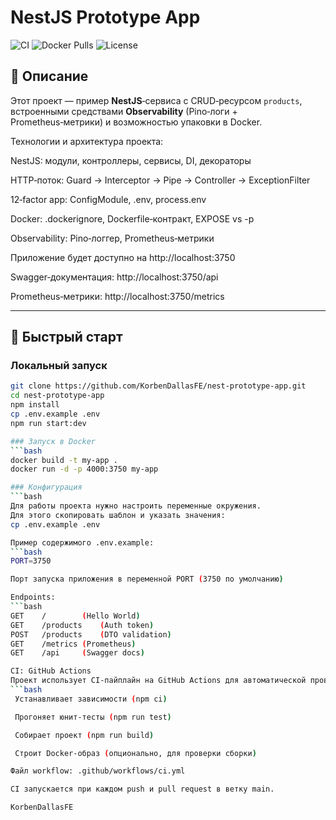 # NestJS Prototype App

![CI](https://github.com/KorbenDallasFE/nest-prototype-app/actions/workflows/ci.yml/badge.svg)
![Docker Pulls](https://img.shields.io/docker/pulls/tbgp/my-app)
![License](https://img.shields.io/github/license/KorbenDallasFE/nest-prototype-app)

## 📖 Описание

Этот проект — пример **NestJS**‑сервиса с CRUD‑ресурсом `products`, встроенными средствами **Observability** (Pino‑логи + Prometheus‑метрики) и возможностью упаковки в Docker.

Технологии и архитектура проекта:

NestJS: модули, контроллеры, сервисы, DI, декораторы

HTTP‑поток: Guard → Interceptor → Pipe → Controller → ExceptionFilter

12‑factor app: ConfigModule, .env, process.env

Docker: .dockerignore, Dockerfile‑контракт, EXPOSE vs -p

Observability: Pino‑логгер, Prometheus‑метрики

Приложение будет доступно на http://localhost:3750

Swagger‑документация: http://localhost:3750/api

Prometheus‑метрики: http://localhost:3750/metrics

---

## 🚀 Быстрый старт

### Локальный запуск
```bash
git clone https://github.com/KorbenDallasFE/nest-prototype-app.git
cd nest‑prototype‑app
npm install
cp .env.example .env
npm run start:dev

### Запуск в Docker
```bash
docker build -t my‑app .
docker run -d -p 4000:3750 my‑app

### Конфигурация
```bash
Для работы проекта нужно настроить переменные окружения. 
Для этого скопировать шаблон и указать значения:
cp .env.example .env

Пример содержимого .env.example:
```bash
PORT=3750 

Порт запуска приложения в переменной PORT (3750 по умолчанию)

Endpoints:
```bash
GET    /		(Hello World)
GET    /products	(Auth token)
POST   /products	(DTO validation)
GET    /metrics	(Prometheus)
GET    /api		(Swagger docs)

CI: GitHub Actions
Проект использует CI‑пайплайн на GitHub Actions для автоматической проверки кода:
```bash
 Устанавливает зависимости (npm ci)

 Прогоняет юнит‑тесты (npm run test)

 Собирает проект (npm run build)

 Строит Docker‑образ (опционально, для проверки сборки)

Файл workflow: .github/workflows/ci.yml

CI запускается при каждом push и pull request в ветку main.

KorbenDallasFE

